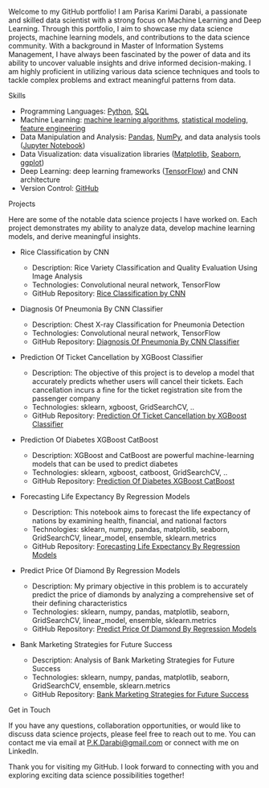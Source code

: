 Welcome to my GitHub portfolio! I am Parisa Karimi Darabi, a passionate and skilled data scientist with a strong focus on Machine Learning and Deep Learning. Through this portfolio, I aim to showcase my data science projects, machine learning models, and contributions to the data science community.
With a background in Master of Information Systems Management, I have always been fascinated by the power of data and its ability to uncover valuable insights and drive informed decision-making. I am highly proficient in utilizing various data science techniques and tools to tackle complex problems and extract meaningful patterns from data.

Skills

- Programming Languages: [Python](#python), [SQL](#sql)
- Machine Learning: [machine learning algorithms](#machine-learning-algorithms), [statistical modeling](#statistical-modeling), [feature engineering](#feature-engineering)
- Data Manipulation and Analysis: [Pandas](#pandas), [NumPy](#numpy), and data analysis tools ([Jupyter Notebook](#jupyter-notebook))
- Data Visualization: data visualization libraries ([Matplotlib](#matplotlib), [Seaborn](#seaborn), [ggplot](#ggplot))
- Deep Learning: deep learning frameworks ([TensorFlow](#tensorflow)) and CNN architecture
- Version Control: [GitHub](#github)


Projects

Here are some of the notable data science projects I have worked on. Each project demonstrates my ability to analyze data, develop machine learning models, and derive meaningful insights.

- Rice Classification by CNN
  - Description: Rice Variety Classification and Quality Evaluation Using Image Analysis
  - Technologies: Convolutional neural network, TensorFlow
  - GitHub Repository: [Rice Classification by CNN](https://github.com/P-Darabi/Rice_Classification_By_CNN)

- Diagnosis Of Pneumonia By CNN Classifier
  - Description: Chest X-ray Classification for Pneumonia Detection
  - Technologies: Convolutional neural network, TensorFlow
  - GitHub Repository: [Diagnosis Of Pneumonia By CNN Classifier](https://github.com/P-Darabi/Diagnosis_Of_Pneumonia_By_CNN_Classifier)

- Prediction Of Ticket Cancellation by XGBoost Classifier
  - Description: The objective of this project is to develop a model that accurately predicts whether users will cancel their tickets. Each cancellation incurs a fine for the ticket registration site from the passenger company
  - Technologies: sklearn, xgboost, GridSearchCV, ..
  - GitHub Repository: [Prediction Of Ticket Cancellation by XGBoost Classifier](https://github.com/P-Darabi/Prediction_Of_Ticket_Cancellation_Acc_98/tree/main)

- Prediction Of Diabetes XGBoost CatBoost
  - Description: XGBoost and CatBoost are powerful machine-learning models that can be used to predict diabetes
  - Technologies: sklearn, xgboost, catboost, GridSearchCV, ..
  - GitHub Repository: [Prediction Of Diabetes XGBoost CatBoost](https://github.com/P-Darabi/Prediction_Of_Diabetes_XGBoost_CatBoost)

- Forecasting Life Expectancy By Regression Models
  - Description: This notebook aims to forecast the life expectancy of nations by examining health, financial, and national factors
  - Technologies: sklearn, numpy, pandas, matplotlib, seaborn, GridSearchCV, linear_model, ensemble, sklearn.metrics
  - GitHub Repository: [Forecasting Life Expectancy By Regression Models](https://github.com/P-Darabi/Forecasting_Life_Expectancy_By_Regression_Models)

- Predict Price Of Diamond By Regression Models
  - Description: My primary objective in this problem is to accurately predict the price of diamonds by analyzing a comprehensive set of their defining characteristics
  - Technologies: sklearn, numpy, pandas, matplotlib, seaborn, GridSearchCV, linear_model, ensemble, sklearn.metrics
  - GitHub Repository: [Predict Price Of Diamond By Regression Models](https://github.com/P-Darabi/Predict_Price_Of_Diamond/tree/main)

- Bank Marketing Strategies for Future Success
  - Description: Analysis of Bank Marketing Strategies for Future Success
  - Technologies: sklearn, numpy, pandas, matplotlib, seaborn, GridSearchCV, ensemble, sklearn.metrics
  - GitHub Repository: [Bank Marketing Strategies for Future Success](https://github.com/P-Darabi/Bank_Marketing_Strategies_for_Future_Success)


Get in Touch

If you have any questions, collaboration opportunities, or would like to discuss data science projects, please feel free to reach out to me. You can contact me via email at P.K.Darabi@gmail.com or connect with me on LinkedIn.

Thank you for visiting my GitHub. I look forward to connecting with you and exploring exciting data science possibilities together!
